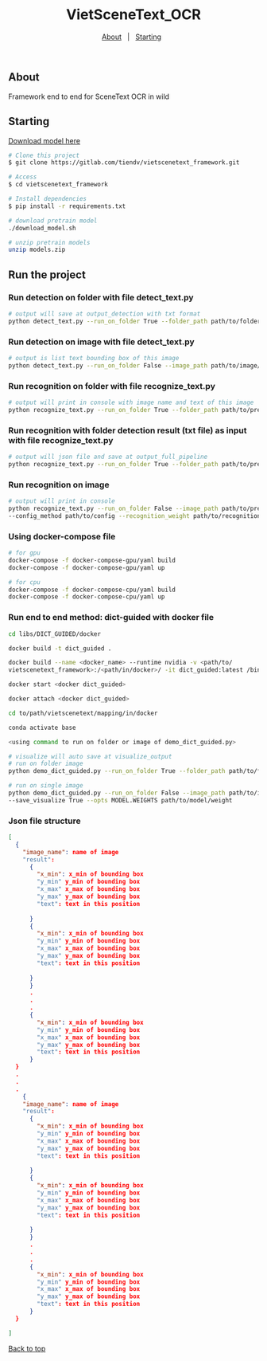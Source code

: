 
<h1 align="center">VietSceneText_OCR</h1>

<!-- Status -->

<!-- <h4 align="center"> 
	🚧  VietSceneText_OCR 🚀 Under construction...  🚧
</h4> 

<hr> -->

<p align="center">
  <a href="#about">About</a> &#xa0; | &#xa0; 
  <a href="#starting">Starting</a> &#xa0;
</p>

<br>

## About ##

Framework end to end for SceneText OCR in wild

## Starting ##

<a href="https://drive.google.com/drive/folders/1DQzAcvsWsLo_dMgYSD4mHSPzH_gdkLEg?usp=sharing"> Download model here </a>

```bash
# Clone this project
$ git clone https://gitlab.com/tiendv/vietscenetext_framework.git

# Access
$ cd vietscenetext_framework

# Install dependencies
$ pip install -r requirements.txt

# download pretrain model
./download_model.sh

# unzip pretrain models
unzip models.zip
```
## Run the project ##

### Run detection on folder with file detect_text.py ###
```bash
# output will save at output_detection with txt format
python detect_text.py --run_on_folder True --folder_path path/to/folder/predict --config_method path/to/config --detection_weight path/to/detection
```
### Run detection on image with file detect_text.py ###
```bash
# output is list text bounding box of this image
python detect_text.py --run_on_folder False --image_path path/to/image/predict --config_method path/to/config --detection_weight path/to/detection
```
### Run recognition on folder with file recognize_text.py ###
```bash
# output will print in console with image name and text of this image
python recognize_text.py --run_on_folder True --folder_path path/to/predict/folder --config_method path/to/config --recognition_weight path/to/recognition/weight

```
### Run recognition with folder detection result (txt file) as input with file recognize_text.py ###
```bash
# output will json file and save at output_full_pipeline
python recognize_text.py --run_on_folder True --folder_path path/to/predict/folder --run_recognition_with_detection_result True --output_detection path/to/output/detection --config_method path/to/config --recognition_weight path/to/recognition/weight
```
### Run recognition on image ###
```bash
# output will print in console
python recognize_text.py --run_on_folder False --image_path path/to/predict/image
--config_method path/to/config --recognition_weight path/to/recognition/weight
```
### Using docker-compose file ###
```bash
# for gpu 
docker-compose -f docker-compose-gpu/yaml build
docker-compose -f docker-compose-gpu/yaml up

# for cpu
docker-compose -f docker-compose-cpu/yaml build
docker-compose -f docker-compose-cpu/yaml up
```
### Run end to end method: dict-guided with docker file
```bash
cd libs/DICT_GUIDED/docker

docker build -t dict_guided .

docker build --name <docker_name> --runtime nvidia -v <path/to/
vietscenetext_framework>:/<path/in/docker>/ -it dict_guided:latest /bin/bash

docker start <docker dict_guided>

docker attach <docker dict_guided>

cd to/path/vietscenetext/mapping/in/docker

conda activate base

<using command to run on folder or image of demo_dict_guided.py>

# visualize will auto save at visualize_output
# run on folder image
python demo_dict_guided.py --run_on_folder True --folder_path path/to/folder/predict --save_visualize True --opts MODEL.WEIGHTS path/to/model/weight 

# run on single image
python demo_dict_guided.py --run_on_folder False --image_path path/to/image/predict
--save_visualize True --opts MODEL.WEIGHTS path/to/model/weight
```

### Json file structure ###
```json
[
  {
    "image_name": name of image
    "result":
      {
        "x_min": x_min of bounding box
        "y_min" y_min of bounding box
        "x_max" x_max of bounding box
        "y_max" y_max of bounding box
        "text": text in this position
        
      }
      {
        "x_min": x_min of bounding box
        "y_min" y_min of bounding box
        "x_max" x_max of bounding box
        "y_max" y_max of bounding box
        "text": text in this position
        
      }
      }
      .
      .
      .
      {  
        "x_min": x_min of bounding box
        "y_min" y_min of bounding box
        "x_max" x_max of bounding box
        "y_max" y_max of bounding box
        "text": text in this position
      }
  }
  .
  .
  .
    {
    "image_name": name of image
    "result":
      {
        "x_min": x_min of bounding box
        "y_min" y_min of bounding box
        "x_max" x_max of bounding box
        "y_max" y_max of bounding box
        "text": text in this position
        
      }
      {
        "x_min": x_min of bounding box
        "y_min" y_min of bounding box
        "x_max" x_max of bounding box
        "y_max" y_max of bounding box
        "text": text in this position
        
      }
      }
      .
      .
      .
      {  
        "x_min": x_min of bounding box
        "y_min" y_min of bounding box
        "x_max" x_max of bounding box
        "y_max" y_max of bounding box
        "text": text in this position
      }
  }

]
```

<a href="#top">Back to top</a>

